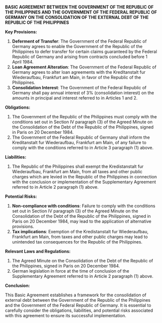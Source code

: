 **BASIC AGREEMENT BETWEEN THE GOVERNMENT OF THE REPUBLIC OF THE PHILIPPINES AND THE GOVERNMENT OF THE FEDERAL REPUBLIC OF GERMANY ON THE CONSOLIDATION OF THE EXTERNAL DEBT OF THE REPUBLIC OF THE PHILIPPINES**

**Key Provisions:**

1. **Deferment of Transfer**: The Government of the Federal Republic of Germany agrees to enable the Government of the Republic of the Philippines to defer transfer for certain claims guaranteed by the Federal Republic of Germany and arising from contracts concluded before 1 April 1984.
2. **Loan Agreement Alteration**: The Government of the Federal Republic of Germany agrees to alter loan agreements with the Kredltanstalt fur Wiederaufbau, Frankfurt am Main, in favor of the Republic of the Philippines.
3. **Consolidation Interest**: The Government of the Federal Republic of Germany shall pay annual interest of 3% (consolidation interest) on the amounts in principal and interest referred to in Articles 1 and 2.

**Obligations:**

1. The Government of the Republic of the Philippines must comply with the conditions set out in Section IV paragraph (3) of the Agreed Minute on the Consolidation of the Debt of the Republic of the Philippines, signed in Paris on 20 December 1984.
2. The Government of the Federal Republic of Germany shall inform the Kreditanstalt fur Wiederaufbau, Frankfurt am Main, of any failure to comply with the conditions referred to in Article 3 paragraph (1) above.

**Liabilities:**

1. The Republic of the Philippines shall exempt the Kredistanstalt fur Wiederaufbau, Frankfurt am Main, from all taxes and other public charges which are levied in the Republic of the Philippines in connection with the conclusion or implementation of the Supplementary Agreement referred to in Article 2 paragraph (1) above.

**Potential Risks:**

1. **Non-compliance with conditions**: Failure to comply with the conditions set out in Section IV paragraph (3) of the Agreed Minute on the Consolidation of the Debt of the Republic of the Philippines, signed in Paris on 20 December 1984, may lead to the application of alternative provisions.
2. **Tax implications**: Exemption of the Kredistanstalt fur Wiederaufbau, Frankfurt am Main, from taxes and other public charges may lead to unintended tax consequences for the Republic of the Philippines.

**Relevant Laws and Regulations:**

1. The Agreed Minute on the Consolidation of the Debt of the Republic of the Philippines, signed in Paris on 20 December 1984.
2. German legislation in force at the time of conclusion of the Supplementary Agreement referred to in Article 2 paragraph (1) above.

**Conclusion:**

This Basic Agreement establishes a framework for the consolidation of external debt between the Government of the Republic of the Philippines and the Government of the Federal Republic of Germany. It is essential to carefully consider the obligations, liabilities, and potential risks associated with this agreement to ensure its successful implementation.